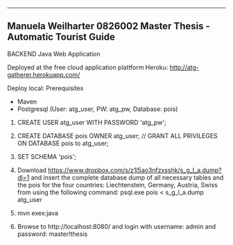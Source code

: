 ------------------
Manuela Weilharter 
0826002
Master Thesis - Automatic Tourist Guide
------------------

BACKEND 
Java Web Application


Deployed at the free cloud application plattform Heroku:
http://atg-gatherer.herokuapp.com/

Deploy local:
Prerequisites
- Maven
- Postgresql (User: atg_user, PW: atg_pw, Database: pois)


1. CREATE USER atg_user WITH PASSWORD 'atg_pw';
2. CREATE DATABASE pois OWNER atg_user;
// GRANT ALL PRIVILEGES ON DATABASE pois to atg_user;
3. SET SCHEMA 'pois';

4. Download https://www.dropbox.com/s/z1l5ao3nfzxsshk/s_g_l_a.dump?dl=1 and insert the complete database dump of all necessary tables and the pois for the four countries: Liechtenstein, Germany, Austria, Swiss from using the following command:
psql.exe pois < s_g_l_a.dump atg_user

5. mvn exex:java

6. Browse to http://localhost:8080/ and login with username: admin and password: master!thesis